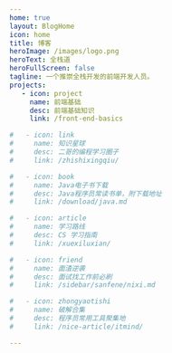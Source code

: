 ```yaml
---
home: true
layout: BlogHome
icon: home
title: 博客
heroImage: /images/logo.png
heroText: 全栈道
heroFullScreen: false
tagline: 一个推崇全栈开发的前端开发人员。
projects:
   - icon: project
     name: 前端基础
     desc: 前端基础知识
     link: /front-end-basics

#   - icon: link
#     name: 知识星球
#     desc: 二哥的编程学习圈子
#     link: /zhishixingqiu/

#   - icon: book
#     name: Java电子书下载
#     desc: Java程序员常读书单，附下载地址
#     link: /download/java.md

#   - icon: article
#     name: 学习路线
#     desc: CS 学习指南
#     link: /xuexiluxian/

#   - icon: friend
#     name: 面渣逆袭
#     desc: 面试找工作前必刷
#     link: /sidebar/sanfene/nixi.md

#   - icon: zhongyaotishi
#     name: 破解合集
#     desc: 程序员常用工具聚集地
#     link: /nice-article/itmind/

---
```

